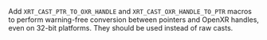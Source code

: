 Add `XRT_CAST_PTR_TO_OXR_HANDLE` and `XRT_CAST_OXR_HANDLE_TO_PTR` macros to
perform warning-free conversion between pointers and OpenXR handles, even on
32-bit platforms. They should be used instead of raw casts.
